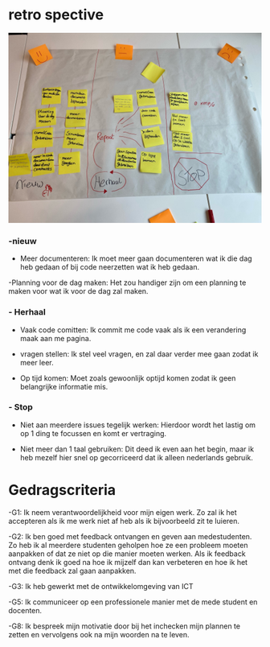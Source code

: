 # retro spective

![retro spective](../wwwroot/assets/pics/retrospective.jpg)

### -nieuw

-   Meer documenteren: Ik moet meer gaan documenteren wat ik die dag heb gedaan of bij code neerzetten wat ik heb gedaan.

-Planning voor de dag maken: Het zou handiger zijn om een planning te maken voor wat ik voor de dag zal maken.

### - Herhaal

-   Vaak code comitten: Ik commit me code vaak als ik een verandering maak aan me pagina.

-   vragen stellen: Ik stel veel vragen, en zal daar verder mee gaan zodat ik meer leer.

-   Op tijd komen: Moet zoals gewoonlijk optijd komen zodat ik geen belangrijke informatie mis.

### - Stop

-   Niet aan meerdere issues tegelijk werken: Hierdoor wordt het lastig om op 1 ding te focussen en komt er vertraging.

-   Niet meer dan 1 taal gebruiken: Dit deed ik even aan het begin, maar ik heb mezelf hier snel op gecorriceerd dat ik alleen nederlands gebruik.


# Gedragscriteria

-G1: Ik neem verantwoordelijkheid voor mijn eigen werk. Zo zal ik het accepteren als ik me werk niet af heb als ik bijvoorbeeld zit te luieren.

-G2: Ik ben goed met feedback ontvangen en geven aan medestudenten. Zo heb ik al meerdere studenten geholpen hoe ze een probleem moeten aanpakken of dat ze niet op die manier moeten werken. Als ik feedback ontvang denk ik goed na hoe ik mijzelf dan kan verbeteren en hoe ik het met die feedback zal gaan aanpakken.

-G3: Ik heb gewerkt met de ontwikkelomgeving van ICT

-G5: Ik communiceer op een professionele manier met de mede student en docenten.

-G8: Ik bespreek mijn motivatie door bij het inchecken mijn plannen te zetten en vervolgens ook na mijn woorden na te leven.
